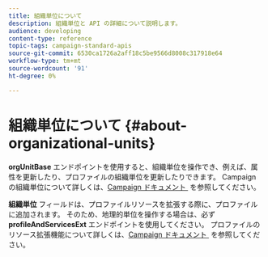 ```yaml
---
title: 組織単位について
description: 組織単位と API の詳細について説明します。
audience: developing
content-type: reference
topic-tags: campaign-standard-apis
source-git-commit: 6530ca1726a2aff18c5be9566d8008c317918e64
workflow-type: tm+mt
source-wordcount: '91'
ht-degree: 0%

---
```



# 組織単位について {#about-organizational-units}

**orgUnitBase** エンドポイントを使用すると、組織単位を操作でき、例えば、属性を更新したり、プロファイルの組織単位を更新したりできます。 Campaign の組織単位について詳しくは、[Campaign ドキュメント &#x200B;](https://experienceleague.adobe.com/docs/campaign-standard/using/administrating/users-and-security/organizational-units.html?lang=ja#administrating) を参照してください。

**組織単位** フィールドは、プロファイルリソースを拡張する際に、プロファイルに追加されます。 そのため、地理的単位を操作する場合は、必ず **profileAndServicesExt** エンドポイントを使用してください。 プロファイルのリソース拡張機能について詳しくは、[Campaign ドキュメント &#x200B;](https://experienceleague.adobe.com/docs/campaign-standard/using/administrating/users-and-security/organizational-units.html?lang=ja#partitioning-profiles) を参照してください。
